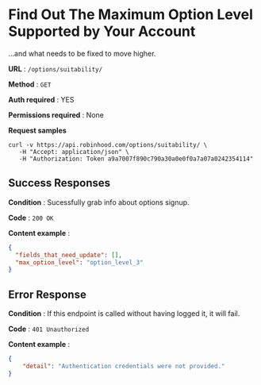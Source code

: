# Find Out The Maximum Option Level Supported by Your Account

...and what needs to be fixed to move higher.

**URL** : `/options/suitability/`

**Method** : `GET`

**Auth required** : YES

**Permissions required** : None

**Request samples**

```
curl -v https://api.robinhood.com/options/suitability/ \
   -H "Accept: application/json" \
   -H "Authorization: Token a9a7007f890c790a30a0e0f0a7a07a0242354114"
```

## Success Responses

**Condition** : Sucessfully grab info about options signup.

**Code** : `200 OK`

**Content example** :

```json
{
  "fields_that_need_update": [],
  "max_option_level": "option_level_3"
}
```

## Error Response

**Condition** : If this endpoint is called without having logged it, it will fail.

**Code** : `401 Unauthorized`

**Content example** : 

```json
{
	"detail": "Authentication credentials were not provided."
}
```
